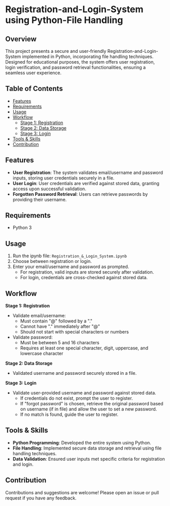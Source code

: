 # Registration-and-Login-System using Python-File Handling
## Overview
This project presents a secure and user-friendly Registration-and-Login-System implemented in Python, incorporating file handling techniques. Designed for educational purposes, the system offers user registration, login verification, and password retrieval functionalities, ensuring a seamless user experience.

## Table of Contents
- [Features](#features)
- [Requirements](#requirements)
- [Usage](#usage)
- [Workflow](#workflow)
   - [Stage 1: Registration](#stage-1-registration)
   - [Stage 2: Data Storage](#stage-2-data-storage)
   - [Stage 3: Login](#stage-3-login)
- [Tools & Skills](#tools--skills)
- [Contribution](#contribution)

## Features
- **User Registration**: The system validates email/username and password inputs, storing user credentials securely in a file.
- **User Login**: User credentials are verified against stored data, granting access upon successful validation.
- **Forgotten Password Retrieval**: Users can retrieve passwords by providing their username.

## Requirements
- Python 3

## Usage
1. Run the ipynb file: `Registration_&_Login_System.ipynb`
2. Choose between registration or login.
3. Enter your email/username and password as prompted.
   - For registration, valid inputs are stored securely after validation.
   - For login, credentials are cross-checked against stored data.

## Workflow
**Stage 1: Registration**
- Validate email/username:
   - Must contain "@" followed by a "."
   - Cannot have "." immediately after "@"
   - Should not start with special characters or numbers
- Validate password:
   - Must be between 5 and 16 characters
   - Requires at least one special character, digit, uppercase, and lowercase character

**Stage 2: Data Storage**
- Validated username and password securely stored in a file.

**Stage 3: Login**
- Validate user-provided username and password against stored data.
   - If credentials do not exist, prompt the user to register.
   - If "forgot password" is chosen, retrieve the original password based on username (if in file) and allow the user to set a new password.
   - If no match is found, guide the user to register.

## Tools & Skills
- **Python Programming**: Developed the entire system using Python.
- **File Handling**: Implemented secure data storage and retrieval using file handling techniques.
- **Data Validation**: Ensured user inputs met specific criteria for registration and login.

## Contribution
Contributions and suggestions are welcome! Please open an issue or pull request if you have any feedback.
